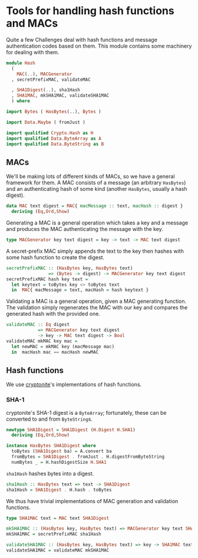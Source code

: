 # Tools for handling hash functions and MACs

Quite a few Challenges deal with hash functions
and message authentication codes based on them.
This module contains some machinery for dealing with them.

```haskell
module Hash
  (
    MAC(..), MACGenerator
  , secretPrefixMAC, validateMAC

  , SHA1Digest(..), sha1Hash
  , SHA1MAC, mkSHA1MAC, validateSHA1MAC
  ) where

import Bytes ( HasBytes(..), Bytes )

import Data.Maybe ( fromJust )

import qualified Crypto.Hash as H
import qualified Data.ByteArray as A
import qualified Data.ByteString as B
```

## MACs

We'll be making lots of different kinds of MACs,
so we have a general framework for them.
A MAC consists of a message (an arbitrary `HasBytes`)
and an authenticating hash of some kind
(another `HasBytes`, usually a hash digest).

```haskell
data MAC text digest = MAC{ macMessage :: text, macHash :: digest }
  deriving (Eq,Ord,Show)
```

Generating a MAC is a general operation which takes a key and a message
and produces the MAC authenticating the message with the key.

```haskell
type MACGenerator key text digest = key -> text -> MAC text digest
```

A secret-prefix MAC simply appends the text to the key
then hashes with some hash function to create the digest.

```haskell
secretPrefixMAC :: (HasBytes key, HasBytes text)
                => (Bytes -> digest) -> MACGenerator key text digest
secretPrefixMAC hash key text =
  let keytext = toBytes key <> toBytes text
  in  MAC{ macMessage = text, macHash = hash keytext }
```

Validating a MAC is a general operation, given a MAC generating function.
The validation simply regenerates the MAC with our key
and compares the generated hash with the provided one.

```haskell
validateMAC :: Eq digest
            => MACGenerator key text digest
            -> key -> MAC text digest -> Bool
validateMAC mkMAC key mac =
  let newMAC = mkMAC key (macMessage mac)
  in  macHash mac == macHash newMAC
```

## Hash functions

We use [cryptonite](https://hackage.haskell.org/package/cryptonite)'s
implementations of hash functions.

### SHA-1

cryptonite's SHA-1 digest is a `ByteArray`;
fortunately, these can be converted to and from `ByteString`s.

```haskell
newtype SHA1Digest = SHA1Digest (H.Digest H.SHA1)
  deriving (Eq,Ord,Show)

instance HasBytes SHA1Digest where
  toBytes (SHA1Digest ba) = A.convert ba
  fromBytes = SHA1Digest . fromJust . H.digestFromByteString
  numBytes _ = H.hashDigestSize H.SHA1
```

`sha1Hash` hashes bytes into a digest.

```haskell
sha1Hash :: HasBytes text => text -> SHA1Digest
sha1Hash = SHA1Digest . H.hash . toBytes
```

We thus have trivial implementations of MAC generation and validation functions.

```haskell
type SHA1MAC text = MAC text SHA1Digest

mkSHA1MAC :: (HasBytes key, HasBytes text) => MACGenerator key text SHA1Digest
mkSHA1MAC = secretPrefixMAC sha1Hash

validateSHA1MAC :: (HasBytes key, HasBytes text) => key -> SHA1MAC text -> Bool
validateSHA1MAC = validateMAC mkSHA1MAC
```

